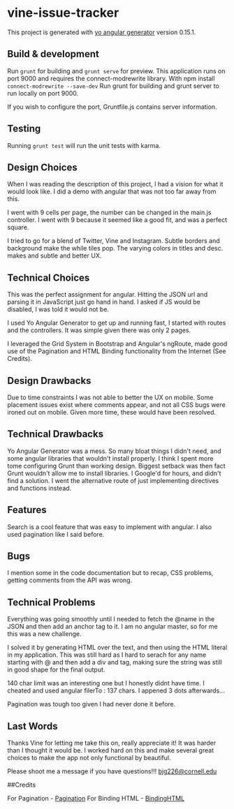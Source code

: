 # vine-issue-tracker

This project is generated with [yo angular generator](https://github.com/yeoman/generator-angular)
version 0.15.1.

## Build & development

Run `grunt` for building and `grunt serve` for preview. This application runs on port 9000 and requires the connect-modrewrite library. With npm install `connect-modrewrite --save-dev` Run grunt for building and grunt server to run locally on port 9000.

If you wish to configure the port, Gruntfile.js contains server information.

## Testing

Running `grunt test` will run the unit tests with karma.

## Design Choices

When I was reading the description of this project, I had a vision for what it would look like. I did a demo with angular that was not too far away from this.

I went with 9 cells per page, the number can be changed in the main.js controller. I went with 9 because it seemed like a good fit, and was a perfect square.

I tried to go for a blend of Twitter, Vine and Instagram. Subtle borders and background make the while tiles pop. The varying colors in titles and desc. makes and subtle and better UX.

## Technical Choices

This was the perfect assignment for angular. Hitting the JSON url and parsing it in JavaScript just go hand in hand. I asked if JS would be disabled, I was told it would not be.

I used Yo Angular Generator to get up and running fast, I started with routes and the controllers. It was simple given there was only 2 pages.

I leveraged the Grid System in Bootstrap and Angular's ngRoute, made good use of the Pagination and HTML Binding functionality from the Internet (See Credits).

## Design Drawbacks

Due to time constraints I was not able to better the UX on mobile. Some placement issues exist where comments appear, and not all CSS bugs were ironed out on mobile. Given more time, these would have been resolved.

## Technical Drawbacks

Yo Angular Generator was a mess. So many bloat things I didn't need, and some angular libraries that wouldn't install properly. I think I spent more tome configuring Grunt than working design. Biggest setback was then fact Grunt wouldn't allow me to install libraries. I Google'd for hours, and didn't find a solution. I went the alternative route of just implementing directives and functions instead.

## Features

Search is a cool feature that was easy to implement with angular. I also used pagination like I said before.

## Bugs

I mention some in the code documentation but to recap, CSS problems, getting comments from the API was wrong.

## Technical Problems

Everything was going smoothly until I needed to fetch the @name in the JSON and then add an anchor tag to it. I am no angular master, so for me this was a new challenge.

I solved it by generating HTML over the text, and then using the HTML literal in my application. This was still hard as I hard to serach for any name starting with @ and then add a div and <a> tag, making sure the string was still in good shape for the final output.

140 char limit was an interesting one but I honestly didnt have time. I cheated and used angular filerTo : 137 chars. I appened 3 dots afterwards...

Pagination was tough too given I had never done it before.


## Last Words

Thanks Vine for letting me take this on, really appreciate it! It was harder than I thought it would be. I worked hard on this and make several great choices to make the app not only functional by beautiful.

Please shoot me a message if you have questions!!! bjg226@cornell.edu 

##Credits

For Pagination - [Pagination](http://jsfiddle.net/prash/Cp73s/330/)
For Binding HTML - [BindingHTML](http://stackoverflow.com/questions/18926306/angularjs-ng-bind-html-unsafe-replacement/21979113)